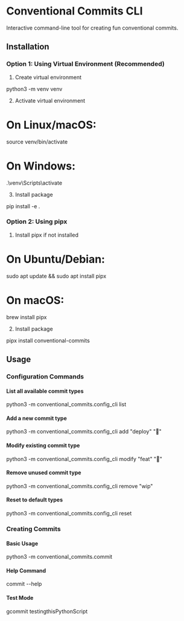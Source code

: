 # Conventional Commits CLI

Interactive command-line tool for creating fun conventional commits.

## Installation

### Option 1: Using Virtual Environment (Recommended)

1. Create virtual environment

python3 -m venv venv

2. Activate virtual environment

# On Linux/macOS:

source venv/bin/activate

# On Windows:

.\venv\Scripts\activate

3. Install package

pip install -e .

### Option 2: Using pipx

1. Install pipx if not installed

# On Ubuntu/Debian:

sudo apt update && sudo apt install pipx

# On macOS:

brew install pipx

2. Install package

pipx install conventional-commits

## Usage

### Configuration Commands

#### List all available commit types

python3 -m conventional_commits.config_cli list

#### Add a new commit type

python3 -m conventional_commits.config_cli add "deploy" "🚀"

#### Modify existing commit type

python3 -m conventional_commits.config_cli modify "feat" "🌟"

#### Remove unused commit type

python3 -m conventional_commits.config_cli remove "wip"

#### Reset to default types

python3 -m conventional_commits.config_cli reset

### Creating Commits

#### Basic Usage

python3 -m conventional_commits.commit

#### Help Command

commit --help

#### Test Mode

gcommit testingthisPythonScript
